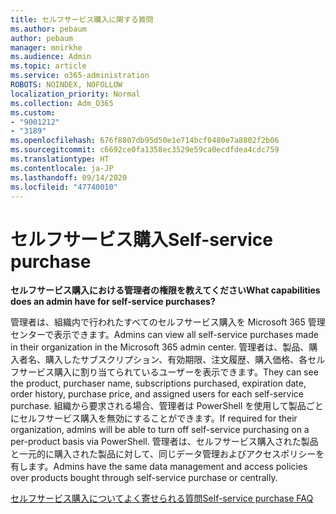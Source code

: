 ```yaml
---
title: セルフサービス購入に関する質問
ms.author: pebaum
author: pebaum
manager: mnirkhe
ms.audience: Admin
ms.topic: article
ms.service: o365-administration
ROBOTS: NOINDEX, NOFOLLOW
localization_priority: Normal
ms.collection: Adm_O365
ms.custom:
- "9001212"
- "3189"
ms.openlocfilehash: 676f8807db95d50e1e714bcf0480e7a8802f2b06
ms.sourcegitcommit: c6692ce0fa1358ec3529e59ca0ecdfdea4cdc759
ms.translationtype: HT
ms.contentlocale: ja-JP
ms.lasthandoff: 09/14/2020
ms.locfileid: "47740010"
---
```

# <a name="self-service-purchase"></a><span data-ttu-id="a9f87-102">セルフサービス購入</span><span class="sxs-lookup"><span data-stu-id="a9f87-102">Self-service purchase</span></span>

<span data-ttu-id="a9f87-103">**セルフサービス購入における管理者の権限を教えてください**</span><span class="sxs-lookup"><span data-stu-id="a9f87-103">**What capabilities does an admin have for self-service purchases?**</span></span>

<span data-ttu-id="a9f87-104">管理者は、組織内で行われたすべてのセルフサービス購入を Microsoft 365 管理センターで表示できます。</span><span class="sxs-lookup"><span data-stu-id="a9f87-104">Admins can view all self-service purchases made in their organization in the Microsoft 365 admin center.</span></span> <span data-ttu-id="a9f87-105">管理者は、製品、購入者名、購入したサブスクリプション、有効期限、注文履歴、購入価格、各セルフサービス購入に割り当てられているユーザーを表示できます。</span><span class="sxs-lookup"><span data-stu-id="a9f87-105">They can see the product, purchaser name, subscriptions purchased, expiration date, order history, purchase price, and assigned users for each self-service purchase.</span></span>  <span data-ttu-id="a9f87-106">組織から要求される場合、管理者は PowerShell を使用して製品ごとにセルフサービス購入を無効にすることができます。</span><span class="sxs-lookup"><span data-stu-id="a9f87-106">If required for their organization, admins will be able to turn off self-service purchasing on a per-product basis via PowerShell.</span></span>  <span data-ttu-id="a9f87-107">管理者は、セルフサービス購入された製品と一元的に購入された製品に対して、同じデータ管理およびアクセスポリシーを有します。</span><span class="sxs-lookup"><span data-stu-id="a9f87-107">Admins have the same data management and access policies over products bought through self-service purchase or centrally.</span></span>

[<span data-ttu-id="a9f87-108">セルフサービス購入についてよく寄せられる質問</span><span class="sxs-lookup"><span data-stu-id="a9f87-108">Self-service purchase FAQ</span></span>](https://aka.ms/self-service-purchase-faq)

